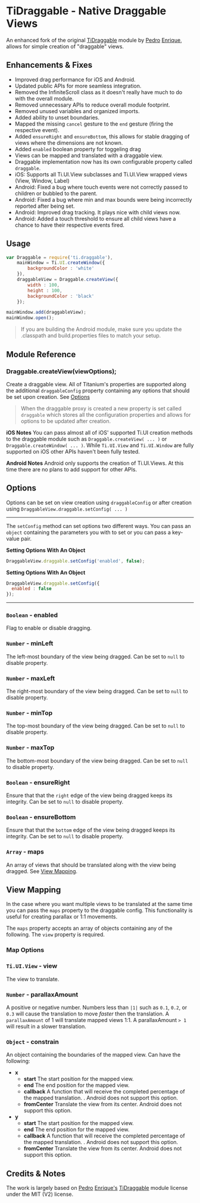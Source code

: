 # TiDraggable - Native Draggable Views

An enhanced fork of the original [TiDraggable](https://github.com/pec1985/TiDraggable) module by [Pedro](http://twitter.com/pecdev) [Enrique](https://github.com/pec1985), allows for simple creation of "draggable" views.

## Enhancements & Fixes

- Improved drag performance for iOS and Android.
- Updated public APIs for more seamless integration.
- Removed the InfiniteScroll class as it doesn't really have much to do with the overall module.
- Removed unnecessary APIs to reduce overall module footprint.
- Removed unused variables and organized imports.
- Added ability to unset boundaries.
- Mapped the missing `cancel` gesture to the `end` gesture (firing the respective event).
- Added `ensureRight` and `ensureBottom`, this allows for stable dragging of views where the dimensions are not known.
- Added `enabled` boolean property for toggeling drag
- Views can be mapped and translated with a draggable view.
- Draggable implementation now has its own configurable property called `draggable`.
- iOS: Supports all Ti.UI.View subclasses and Ti.UI.View wrapped views (View, Window, Label)
- Android: Fixed a bug where touch events were not correctly passed to children or bubbled to the parent.
- Android: Fixed a bug where min and max bounds were being incorrectly reported after being set.
- Android: Improved drag tracking. It plays nice with child views now.
- Android: Added a touch threshold to ensure all child views have a chance to have their respective events fired.

## Usage

```javascript
var Draggable = require('ti.draggable'),
    mainWindow = Ti.UI.createWindow({
        backgroundColor : 'white'
    }),
    draggableView = Draggable.createView({
        width : 100,
        height : 100,
        backgroundColor : 'black'
    });

mainWindow.add(draggableView);
mainWindow.open();
```

> If you are building the Android module, make sure you update the .classpath and build.properties files to match your setup.

## Module Reference

### Draggable.createView(viewOptions);

Create a draggable view. All of Titanium's properties are supported along the additional `draggableConfig` property containing any options that should be set upon creation. See [Options](#options)

> When the draggable proxy is created a new property is set called `draggable` which stores all the configuration properties and allows for options to be updated after creation.

**iOS Notes**
You can pass almost all of iOS' supported Ti.UI creation methods to the draggable module such as `Draggable.createView( ... )` or `Draggable.createWindow( ... )`. While `Ti.UI.View` and `Ti.UI.Window` are fully supported on iOS other APIs haven't been fully tested.

**Android Notes**
Android only supports the creation of Ti.UI.Views. At this time there are no plans to add support for other APIs.

## Options

Options can be set on view creation using `draggableConfig` or after creation using `DraggableView.draggable.setConfig( ... )`

***

The `setConfig` method can set options two different ways. You can pass an `object` containing the parameters you with to set or you can pass a key-value pair.

**Setting Options With An Object**
```javascript
DraggableView.draggable.setConfig('enabled', false);
```

**Setting Options With An Object**
```javascript
DraggableView.draggable.setConfig({
  enabled : false
});
```

***

### `Boolean` - enabled
Flag to enable or disable dragging.

### `Number` - minLeft
The left-most boundary of the view being dragged. Can be set to `null` to disable property.

### `Number` - maxLeft
The right-most boundary of the view being dragged. Can be set to `null` to disable property.

### `Number` - minTop
The top-most boundary of the view being dragged. Can be set to `null` to disable property.

### `Number` - maxTop
The bottom-most boundary of the view being dragged. Can be set to `null` to disable property.

### `Boolean` - ensureRight
Ensure that that the `right` edge of the view being dragged keeps its integrity. Can be set to `null` to disable property.

### `Boolean` - ensureBottom
Ensure that that the `bottom` edge of the view being dragged keeps its integrity. Can be set to `null` to disable property.

### `Array` - maps
An array of views that should be translated along with the view being dragged. See [View Mapping](#view-mapping).

## View Mapping

In the case where you want multiple views to be translated at the same time you can pass the `maps` property to the draggable config. This functionality is useful for creating parallax or 1:1 movements.

The `maps` property accepts an array of objects containing any of the following. The `view` property is required.

### Map Options

### `Ti.UI.View` - view
The view to translate.

### `Number` - parallaxAmount
A positive or negative number. Numbers less than `|1|` such as `0.1`, `0.2`, or `0.3` will cause the translation to move *faster* then the translation. A `parallaxAmount` of 1 will translate mapped views 1:1. A parallaxAmount `> 1` will result in a slower translation.

### `Object` - constrain
An object containing the boundaries of the mapped view. Can have the following:

* **x**
  * **start** The start position for the mapped view.
  * **end** The end position for the mapped view.
  * **callback** A function that will receive the completed percentage of the mapped translation. . Android does not support this option.
  * **fromCenter** Translate the view from its center. Android does not support this option.
* **y**
  * **start** The start position for the mapped view.
  * **end** The end position for the mapped view.
  * **callback** A function that will receive the completed percentage of the mapped translation. . Android does not support this option.
  * **fromCenter** Translate the view from its center. Android does not support this option.

## Credits & Notes

The work is largely based on [Pedro](http://twitter.com/pecdev) [Enrique's](https://github.com/pec1985) [TiDraggable](https://github.com/pec1985/TiDraggable) module license under the MIT (V2) license.